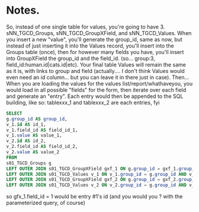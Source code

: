 # Notes.


So, instead of one single table for values, you're going to have 3. sNN_TGCD_Groups, sNN_TGCD_GroupXField, and sNN_TGCD_Values. When you insert a new "value", you'll generate the group_id, same as now, but instead of just inserting it into the Values record, you'll insert into the Groups table (once), then for however many fields you have, you'll insert into GroupXField the group_id and the field_id. (so... group:3, field_id:human.id|cats.id|etc). Your final table Values will remain the same as it is, with links to group and field (actually.... I don't think Values would even need an id column... but you can leave it in there just in case). Then...
When you are loading the values for the values list/report/whathaveyou, you would load in all possible "fields" for the form, then iterate over each field and generate an "entry". Each entry would then be appended to the SQL building, like so: tablexxx_1 and tablexxx_2 are each entries, fyi

```sql
SELECT
g.group_id AS group_id,
v_1.id AS id_1,
v_1.field_id AS field_id_1,
v_1.value AS value_1,
v_2.id AS id_2,
v_2.field_id AS field_id_2,
v_2.value AS value_2
FROM
s01_TGCD_Groups g
LEFT OUTER JOIN s01_TGCD_GroupXField gxf_1 ON g.group_id = gxf_1.group_id AND gxf_1.field_id = 1
LEFT OUTER JOIN s01_TGCD_Values v_1 ON v_1.group_id = g.group_id AND v_1.field_id = gxf_1.field_id
LEFT OUTER JOIN s01_TGCD_GroupXField gxf_2 ON g.group_id = gxf_2.group_id AND gxf_2.field_id = 2
LEFT OUTER JOIN s01_TGCD_Values v_2 ON v_2.group_id = g.group_id AND v_2.field_id = gxf_2.field_id
```


so gfx_1.field_id = 1 would be entry #1's id (and you would you ? with the parameterized query, of course)
